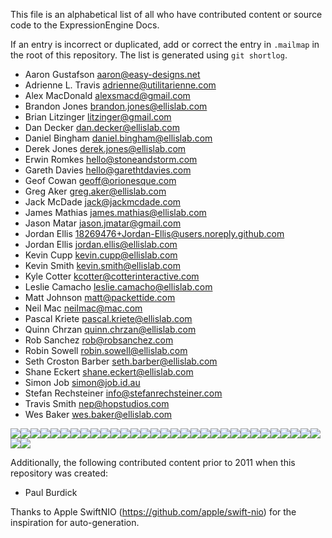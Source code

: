 This file is an alphabetical list of all who have contributed content or source code to the ExpressionEngine Docs.

If an entry is incorrect or duplicated, add or correct the entry in `.mailmap` in the root of this repository. The list is generated using `git shortlog`.

- Aaron Gustafson <aaron@easy-designs.net>
- Adrienne L. Travis <adrienne@utilitarienne.com>
- Alex MacDonald <alexsmacd@gmail.com>
- Brandon Jones <brandon.jones@ellislab.com>
- Brian Litzinger <litzinger@gmail.com>
- Dan Decker <dan.decker@ellislab.com>
- Daniel Bingham <daniel.bingham@ellislab.com>
- Derek Jones <derek.jones@ellislab.com>
- Erwin Romkes <hello@stoneandstorm.com>
- Gareth Davies <hello@garethtdavies.com>
- Geof Cowan <geoff@orionesque.com>
- Greg Aker <greg.aker@ellislab.com>
- Jack McDade <jack@jackmcdade.com>
- James Mathias <james.mathias@ellislab.com>
- Jason Matar <jason.jmatar@gmail.com>
- Jordan Ellis <18269476+Jordan-Ellis@users.noreply.github.com>
- Jordan Ellis <jordan.ellis@ellislab.com>
- Kevin Cupp <kevin.cupp@ellislab.com>
- Kevin Smith <kevin.smith@ellislab.com>
- Kyle Cotter <kcotter@cotterinteractive.com>
- Leslie Camacho <leslie.camacho@ellislab.com>
- Matt Johnson <matt@packettide.com>
- Neil Mac <neilmac@mac.com>
- Pascal Kriete <pascal.kriete@ellislab.com>
- Quinn Chrzan <quinn.chrzan@ellislab.com>
- Rob Sanchez <rob@robsanchez.com>
- Robin Sowell <robin.sowell@ellislab.com>
- Seth Croston Barber <seth.barber@ellislab.com>
- Shane Eckert <shane.eckert@ellislab.com>
- Simon Job <simon@job.id.au>
- Stefan Rechsteiner <info@stefanrechsteiner.com>
- Travis Smith <nep@hopstudios.com>
- Wes Baker <wes.baker@ellislab.com>

![](https://www.gravatar.com/avatar/323311bb4cc5af1a4b2c5c26b4cfc5a3.jpg?r=pg&d=robohash )![](https://www.gravatar.com/avatar/28fd78ec7f39c9667c57ddcda6b83351.jpg?r=pg&d=robohash )![](https://www.gravatar.com/avatar/59dbcce3920cc5b199e2c44807010465.jpg?r=pg&d=robohash )![](https://www.gravatar.com/avatar/44ef19fe2f0d9f5047279a585663fd67.jpg?r=pg&d=robohash )![](https://www.gravatar.com/avatar/069965463531f082c67fa8087eff0b05.jpg?r=pg&d=robohash )![](https://www.gravatar.com/avatar/3e9d57bf5c8481eca26817339b1a3bd2.jpg?r=pg&d=robohash )![](https://www.gravatar.com/avatar/29abcce86d2506d61ac673588eb8a7d1.jpg?r=pg&d=robohash )![](https://www.gravatar.com/avatar/bcf753700280546563d4a604e3a71060.jpg?r=pg&d=robohash )![](https://www.gravatar.com/avatar/91b623a1ab555390e8929b9be687f4c7.jpg?r=pg&d=robohash )![](https://www.gravatar.com/avatar/91d827f8f25f63b8112790de73a1d938.jpg?r=pg&d=robohash )![](https://www.gravatar.com/avatar/f210d8404df5251a228ddd1704c7e776.jpg?r=pg&d=robohash )![](https://www.gravatar.com/avatar/06fa48390d4d830b110af14955586a93.jpg?r=pg&d=robohash )![](https://www.gravatar.com/avatar/d97bb7470a585d1f835e0830c01f0b20.jpg?r=pg&d=robohash )![](https://www.gravatar.com/avatar/5cd8a4f8e479da78fc66fbb2367399d4.jpg?r=pg&d=robohash )![](https://www.gravatar.com/avatar/437961e2d136fff00e34ac97951e2044.jpg?r=pg&d=robohash )![](https://www.gravatar.com/avatar/deca48a51c0d0773715ad951c0440756.jpg?r=pg&d=robohash )![](https://www.gravatar.com/avatar/aa4bb05aae17dee79b899506017a39ee.jpg?r=pg&d=robohash )![](https://www.gravatar.com/avatar/b3aee19cfd195316fa300ba8e57e6fd2.jpg?r=pg&d=robohash )![](https://www.gravatar.com/avatar/135073ed48a5ff8fb6fcda84df0b5723.jpg?r=pg&d=robohash )![](https://www.gravatar.com/avatar/52b49de838ac68b9b5f7c9694a03bc2b.jpg?r=pg&d=robohash )![](https://www.gravatar.com/avatar/290aa1ca755c66ec25bb4906939329f3.jpg?r=pg&d=robohash )![](https://www.gravatar.com/avatar/9628e9a39607342152d295ff42d4a415.jpg?r=pg&d=robohash )![](https://www.gravatar.com/avatar/6dca8a36642550738e6eeb5c9a815e3c.jpg?r=pg&d=robohash )![](https://www.gravatar.com/avatar/1d157c5426bdf80e829b92446c930291.jpg?r=pg&d=robohash )![](https://www.gravatar.com/avatar/18b650e3eb0eb19d390b600b89c54a08.jpg?r=pg&d=robohash )![](https://www.gravatar.com/avatar/92508cc5ce3ed75dd47b4d508b0de8bd.jpg?r=pg&d=robohash )![](https://www.gravatar.com/avatar/9950bab22f7c1baaf19484f54cec5717.jpg?r=pg&d=robohash )![](https://www.gravatar.com/avatar/ec72c77b2a1e31882eaafa9c888c84eb.jpg?r=pg&d=robohash )![](https://www.gravatar.com/avatar/b7ad958da63fe6a6182f47391899d90c.jpg?r=pg&d=robohash )![](https://www.gravatar.com/avatar/218cd1d6a12024750e65a274b4932b42.jpg?r=pg&d=robohash )![](https://www.gravatar.com/avatar/df98acc8477e362af5f77be10c2edeac.jpg?r=pg&d=robohash )![](https://www.gravatar.com/avatar/abe6907032a1123faa49707bfb662ae2.jpg?r=pg&d=robohash )![](https://www.gravatar.com/avatar/94260e052fa9c0df9e87428d07c2966a.jpg?r=pg&d=robohash )

Additionally, the following contributed content prior to 2011 when this repository was created:

- Paul Burdick

Thanks to Apple SwiftNIO (https://github.com/apple/swift-nio) for the inspiration for auto-generation.

